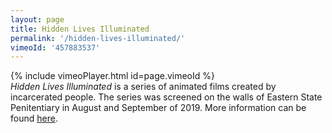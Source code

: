 ```yaml
---
layout: page
title: Hidden Lives Illuminated
permalink: '/hidden-lives-illuminated/'
vimeoId: '457883537'
---
```


{% include vimeoPlayer.html id=page.vimeoId %}
\
*Hidden Lives Illuminated* is a series of animated films created by incarcerated people. The series was screened on the walls of Eastern State Penitentiary in August and September of 2019. More information can be found [here](https://www.easternstate.org/hiddenlives/about-the-project/).

